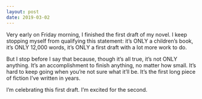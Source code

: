 ```yaml
---
layout: post
date: 2019-03-02
---
```


Very early on Friday morning, I finished the first draft of my novel. I keep stopping myself from qualifying this statement: it’s ONLY a children’s book, it’s ONLY 12,000 words, it’s ONLY a first draft with a lot more work to do. 

But I stop before I say that because, though it’s all true, it’s not ONLY anything. It’s an accomplishment to finish anything, no matter how small. It’s hard to keep going when you’re not sure what it’ll be. It’s the first long piece of fiction I’ve written in years. 

I’m celebrating this first draft. I’m excited for the second. 
